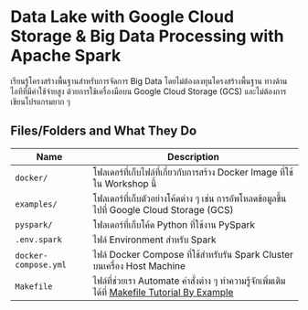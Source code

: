 # Data Lake with Google Cloud Storage & Big Data Processing with Apache Spark

เรียนรู้โครงสร้างพื้นฐานสำหรับการจัดการ Big Data โดยไม่ต้องลงทุนโครงสร้างพื้นฐาน
ทางด้านไอทีที่มีค่าใช้จ่ายสูง ด้วยการใช้เครื่องมือบน Google Cloud Storage (GCS)
และไม่ต้องการเขียนโปรแกรมยาก ๆ

## Files/Folders and What They Do

| Name | Description |
| - | - |
| `docker/` | โฟลเดอร์ที่เก็บไฟล์ที่เกี่ยวกับการสร้าง Docker Image ที่ใช้ใน Workshop นี้ |
| `examples/` | โฟลเดอร์ที่เก็บตัวอย่างโค้ดต่าง ๆ เช่น การอัพโหลดข้อมูลขึ้นไปที่ Google Cloud Storage (GCS) |
| `pyspark/` | โฟลเดอร์ที่เก็บโค้ด Python ที่ใช้งาน PySpark |
| `.env.spark` | ไฟล์ Environment สำหรับ Spark |
| `docker-compose.yml` | ไฟล์ Docker Compose ที่ใช้สำหรับรัน Spark Cluster บนเครื่อง Host Machine |
| `Makefile` | ไฟล์ที่ช่วยเรา Automate คำสั่งต่าง ๆ ทำความรู้จักเพิ่มเติมได้ที่ [Makefile Tutorial By Example](https://makefiletutorial.com/) |
